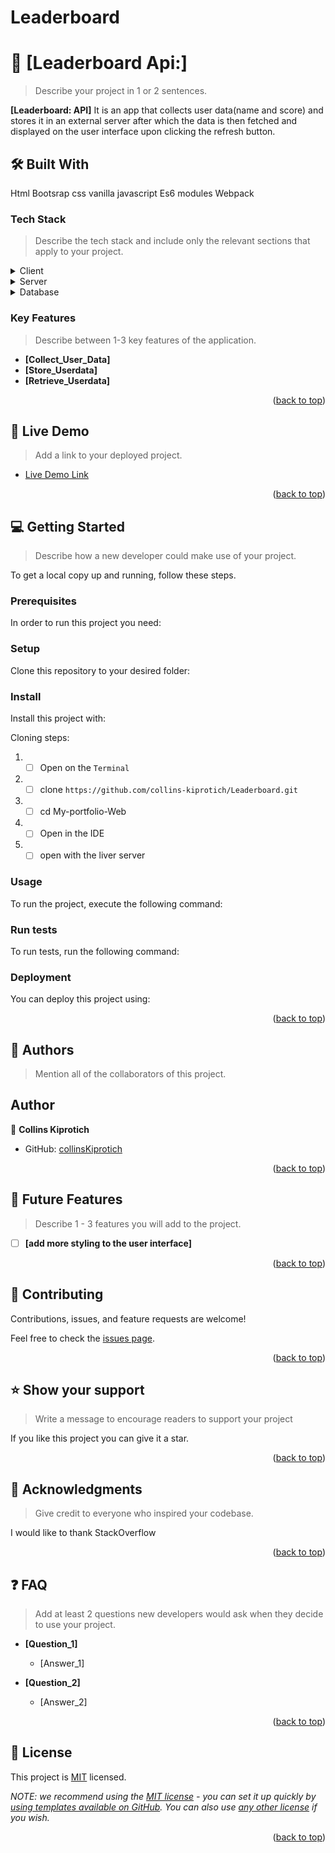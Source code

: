 # Leaderboard

<!-- PROJECT DESCRIPTION -->

# 📖 [Leaderboard Api:] <a name="about-project"></a>

> Describe your project in 1 or 2 sentences.

**[Leaderboard: API]** It is an app that collects user data(name and score) and stores it in an external server after which the data is then fetched and displayed on the user interface upon clicking the refresh button.

## 🛠 Built With <a name="built-with">

Html
Bootsrap
css
vanilla javascript
Es6 modules
Webpack
</a>

### Tech Stack <a name="tech-stack"></a>

> Describe the tech stack and include only the relevant sections that apply to your project.

<details>
  <summary>Client</summary>
  <ul>
    <li><a href="https://reactjs.org/">Html</a></li>
     <li><a href="https://reactjs.org/">css</a></li>
     <li><a href="https://reactjs.org/">Js</a></li>
  </ul>
</details>

<details>
  <summary>Server</summary>
  <ul>
    <li><a href="https://us-central1-js-capstone-backend.cloudfunctions.net/api/">Leaderboard API service</a></li>
  </ul>
</details>

<details>
<summary>Database</summary>
  <ul>
    <li><a href="https://us-central1-js-capstone-backend.cloudfunctions.net/api/games/uivMqf0F6wMWA2bMjW8v/scores/">API data base</a></li>
  </ul>
</details>

<!-- Features -->

### Key Features <a name="key-features"></a>

> Describe between 1-3 key features of the application.

- **[Collect_User_Data]**
- **[Store_Userdata]**
- **[Retrieve_Userdata]**

<p align="right">(<a href="#readme-top">back to top</a>)</p>

<!-- LIVE DEMO -->

## 🚀 Live Demo <a name="live-demo"></a>

> Add a link to your deployed project.

- [Live Demo Link](https://yourdeployedapplicationlink.com)

<p align="right">(<a href="#readme-top">back to top</a>)</p>

<!-- GETTING STARTED -->

## 💻 Getting Started <a name="getting-started"></a>

> Describe how a new developer could make use of your project.

To get a local copy up and running, follow these steps.

### Prerequisites

In order to run this project you need:

<!--
Example command:

```sh
 gem install rails
```
 -->

### Setup

Clone this repository to your desired folder:

<!--
Example commands:

```sh
  cd my-folder
  git clone git@github.com:myaccount/my-project.git
```
--->

### Install

Install this project with:

Cloning steps:

1. - [ ] Open on the `Terminal`
2. - [ ] clone `https://github.com/collins-kiprotich/Leaderboard.git`
3. - [ ] cd My-portfolio-Web
4. - [ ] Open in the IDE
5. - [ ] open with the liver server

### Usage

To run the project, execute the following command:

<!--
Example command:

```sh
  rails server
```
--->

### Run tests

To run tests, run the following command:

<!--
Example command:

```sh
  bin/rails test test/models/article_test.rb
```
--->

### Deployment

You can deploy this project using:

<!--
Example:

```sh

```
 -->

<p align="right">(<a href="#readme-top">back to top</a>)</p>

<!-- AUTHORS -->

## 👥 Authors <a name="authors"></a>

> Mention all of the collaborators of this project.

## Author

👤 **Collins Kiprotich**

- GitHub: [collinsKiprotich](https://github.com/collins-kiprotich)



<p align="right">(<a href="#readme-top">back to top</a>)</p>

<!-- FUTURE FEATURES -->

## 🔭 Future Features <a name="future-features"></a>

> Describe 1 - 3 features you will add to the project.

- [ ] **[add more styling to the user interface]**

<p align="right">(<a href="#readme-top">back to top</a>)</p>

<!-- CONTRIBUTING -->

## 🤝 Contributing <a name="contributing"></a>

Contributions, issues, and feature requests are welcome!

Feel free to check the [issues page](../../issues/).

<p align="right">(<a href="#readme-top">back to top</a>)</p>

<!-- SUPPORT -->

## ⭐️ Show your support <a name="support"></a>

> Write a message to encourage readers to support your project

If you like this project you can give it a star.

<p align="right">(<a href="#readme-top">back to top</a>)</p>

<!-- ACKNOWLEDGEMENTS -->

## 🙏 Acknowledgments <a name="acknowledgements"></a>

> Give credit to everyone who inspired your codebase.

I would like to thank StackOverflow

<p align="right">(<a href="#readme-top">back to top</a>)</p>

<!-- FAQ (optional) -->

## ❓ FAQ <a name="faq"></a>

> Add at least 2 questions new developers would ask when they decide to use your project.

- **[Question_1]**

  - [Answer_1]

- **[Question_2]**

  - [Answer_2]

<p align="right">(<a href="#readme-top">back to top</a>)</p>

<!-- LICENSE -->

## 📝 License <a name="license"></a>

This project is [MIT](./LICENSE) licensed.

_NOTE: we recommend using the [MIT license](https://choosealicense.com/licenses/mit/) - you can set it up quickly by [using templates available on GitHub](https://docs.github.com/en/communities/setting-up-your-project-for-healthy-contributions/adding-a-license-to-a-repository). You can also use [any other license](https://choosealicense.com/licenses/) if you wish._

<p align="right">(<a href="#readme-top">back to top</a>)</p>